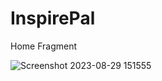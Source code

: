# InspirePal
Home Fragment

![Screenshot 2023-08-29 151555](https://github.com/coder-sandeep/InspirePal/assets/54542247/57061fb3-ea3d-41ba-ade5-4cb8a223fce6)
